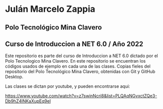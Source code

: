 #  Julán Marcelo Zappia
## Polo Tecnológico Mina Clavero
## Curso de Introduccion a NET 6.0 / Año 2022

Este repositorio es parte del curso de Introduccion a NET 6.0 dictado por el Polo Tecnologico Mina Clavero.
En este repositorio se encuentran los códigos usados de ejemplo en cada una de las clases.
Copias fieles del repositorio del Polo Tecnológico Mina Clavero, obtenidas con Git y GitHub Desktop.

Las clases se dictan por youtube, y pueden encontrarse aqui:

https://www.youtube.com/watch?v=z7swinNcri8&list=PLQAqNGvxctZQe3-Db9hZ4lNKaXupEq9el

